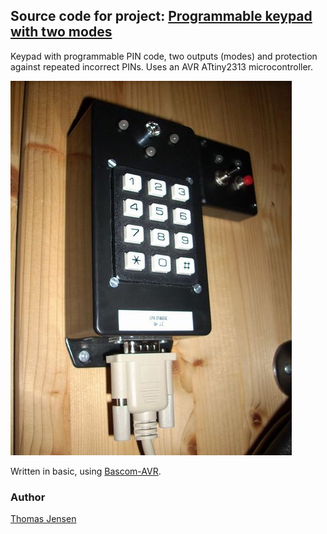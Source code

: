 ## Source code for project: [Programmable keypad with two modes](https://link.stdout.no/Y)

Keypad with programmable PIN code, two outputs (modes) and protection against repeated incorrect PINs. Uses an AVR ATtiny2313 microcontroller.

![Programmable keypad with two modes](image.jpg)

Written in basic, using [Bascom-AVR](http://www.mcselec.com/).

### Author
[Thomas Jensen](https://thomas.stdout.no)

